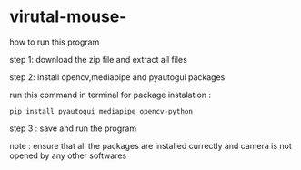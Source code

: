 # virutal-mouse-

how to run this program

step 1: download the zip file and extract all files 

step 2: install opencv,mediapipe and pyautogui packages 

run this command in terminal for package instalation :  
    
    pip install pyautogui mediapipe opencv-python

step 3 : save and run the program 

note : ensure that all the packages are installed currectly and camera is not opened by any other softwares
